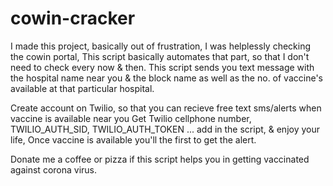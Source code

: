 # cowin-cracker

I made this project, basically out of frustration, I was helplessly checking the cowin portal, 
This script basically automates that part, so that I don't need to check every now & then.
This script sends you text message with the hospital name near you & the block name as well as the no. of vaccine's
available at that particular hospital.

Create account on Twilio, so that you can recieve free text sms/alerts when vaccine is available near you
Get Twilio cellphone number, TWILIO_AUTH_SID, TWILIO_AUTH_TOKEN ... add in the script, & enjoy your life, 
Once vaccine is available you'll the first to get the alert.

Donate me a coffee or pizza if this script helps you in getting vaccinated against corona virus.
